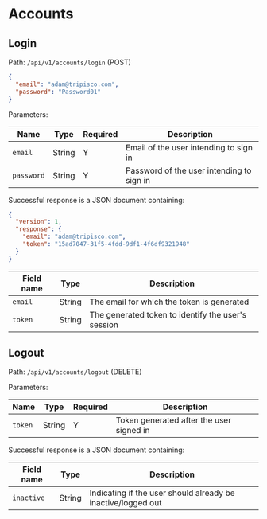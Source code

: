 # Accounts

## Login

Path: `/api/v1/accounts/login` (POST)

```json
{
  "email": "adam@tripisco.com",
  "password": "Password01"
}
```

Parameters:

Name | Type | Required | Description
---- | ----- | ----- | -----
`email` | String | Y | Email of the user intending to sign in
`password` | String | Y | Password of the user intending to sign in

Successful response is a JSON document containing:

```json
{
  "version": 1,
  "response": {
    "email": "adam@tripisco.com",
    "token": "15ad7047-31f5-4fdd-9df1-4f6df9321948"
  }
}
```

Field name | Type | Description
---------- | ----- | ------
`email` | String | The email for which the token is generated
`token` | String | The generated token to identify the user's session

## Logout

Path: `/api/v1/accounts/logout` (DELETE)

Parameters:

Name | Type | Required | Description
---- | ----- | ------- | ------
`token` | String | Y | Token generated after the user signed in

Successful response is a JSON document containing:

Field name | Type | Description
---------- | ----- | ------
`inactive` | String | Indicating if the user should already be inactive/logged out

